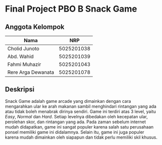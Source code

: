 # Final Project PBO B Snack Game

## Anggota Kelompok

| Nama                | NRP           |
| -------------       |:-------------:|
| Cholid Junoto       | 5025201038    |
| Abd. Wahid          | 5025201039    |
| Fahmi Muhazir       | 5025201043    |
| Rere Arga Dewanata  | 5025201078    |

## Deskripsi
Snack Game adalah game arcade yang dimainkan dengan cara mengarahkan ular ke arah makanan sambil menghindari rintangan yang ada atau tidak boleh menabrak dirinya sendiri. Game ini terdiri atas 3 level, yaitu *Easy*, *Normal* dan *Hard*. Setiap levelnya dibedakan oleh kecepatan ular, perolehan skor, dan rintangan yang ada. Pada zaman sebelum internet mudah didapatkan, game ini sangat populer karena salah satu perusahaan ponsel memiliki game ini didalamnya. Selain itu, game ini juga populer karena mudah dimainkan oleh siapapun dan tidak perlu memiliki skil khusus.
